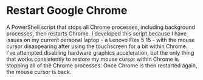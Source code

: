 # Restart Google Chrome
A PowerShell script that stops all Chrome processes, including background processes, then restarts Chrome. I developed this script because I have issues on my current personal laptop - a Lenovo Flex 5 15 - with the mouse cursor disappearing after using the touchscreen for a bit within Chrome. I've attempted disabling hardware graphics acceleration, but the only thing that works consistently to restore my mouse cursor within Chrome is stopping all of the Chrome processes. Once Chrome is then restarted again, the mouse cursor is back.
